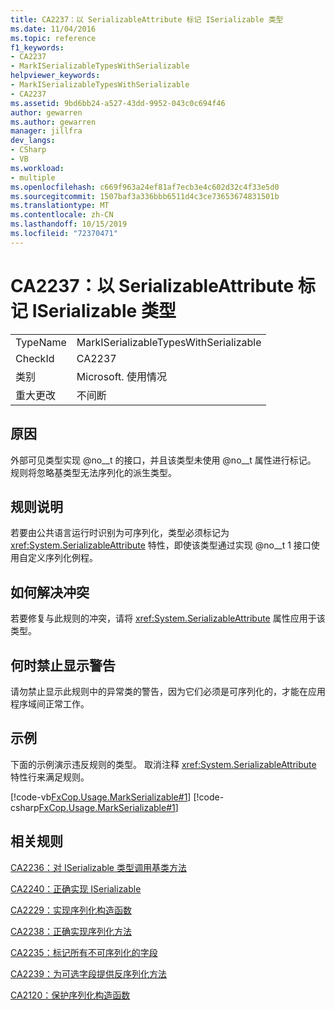 ```yaml
---
title: CA2237：以 SerializableAttribute 标记 ISerializable 类型
ms.date: 11/04/2016
ms.topic: reference
f1_keywords:
- CA2237
- MarkISerializableTypesWithSerializable
helpviewer_keywords:
- MarkISerializableTypesWithSerializable
- CA2237
ms.assetid: 9bd6bb24-a527-43dd-9952-043c0c694f46
author: gewarren
ms.author: gewarren
manager: jillfra
dev_langs:
- CSharp
- VB
ms.workload:
- multiple
ms.openlocfilehash: c669f963a24ef81af7ecb3e4c602d32c4f33e5d0
ms.sourcegitcommit: 1507baf3a336bbb6511d4c3ce73653674831501b
ms.translationtype: MT
ms.contentlocale: zh-CN
ms.lasthandoff: 10/15/2019
ms.locfileid: "72370471"
---
```

# <a name="ca2237-mark-iserializable-types-with-serializableattribute"></a>CA2237：以 SerializableAttribute 标记 ISerializable 类型

|||
|-|-|
|TypeName|MarkISerializableTypesWithSerializable|
|CheckId|CA2237|
|类别|Microsoft. 使用情况|
|重大更改|不间断|

## <a name="cause"></a>原因
外部可见类型实现 @no__t 的接口，并且该类型未使用 @no__t 属性进行标记。 规则将忽略基类型无法序列化的派生类型。

## <a name="rule-description"></a>规则说明
若要由公共语言运行时识别为可序列化，类型必须标记为 <xref:System.SerializableAttribute> 特性，即使该类型通过实现 @no__t 1 接口使用自定义序列化例程。

## <a name="how-to-fix-violations"></a>如何解决冲突
若要修复与此规则的冲突，请将 <xref:System.SerializableAttribute> 属性应用于该类型。

## <a name="when-to-suppress-warnings"></a>何时禁止显示警告
请勿禁止显示此规则中的异常类的警告，因为它们必须是可序列化的，才能在应用程序域间正常工作。

## <a name="example"></a>示例
下面的示例演示违反规则的类型。 取消注释 <xref:System.SerializableAttribute> 特性行来满足规则。

[!code-vb[FxCop.Usage.MarkSerializable#1](../code-quality/codesnippet/VisualBasic/ca2237-mark-iserializable-types-with-serializableattribute_1.vb)]
[!code-csharp[FxCop.Usage.MarkSerializable#1](../code-quality/codesnippet/CSharp/ca2237-mark-iserializable-types-with-serializableattribute_1.cs)]

## <a name="related-rules"></a>相关规则
[CA2236：对 ISerializable 类型调用基类方法](../code-quality/ca2236.md)

[CA2240：正确实现 ISerializable](../code-quality/ca2240.md)

[CA2229：实现序列化构造函数](../code-quality/ca2229.md)

[CA2238：正确实现序列化方法](../code-quality/ca2238.md)

[CA2235：标记所有不可序列化的字段](../code-quality/ca2235.md)

[CA2239：为可选字段提供反序列化方法](../code-quality/ca2239.md)

[CA2120：保护序列化构造函数](../code-quality/ca2120-secure-serialization-constructors.md)